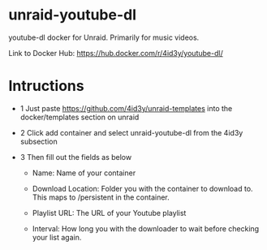 # unraid-youtube-dl
youtube-dl docker for Unraid. Primarily for music videos.

Link to Docker Hub: https://hub.docker.com/r/4id3y/youtube-dl/

# Intructions

* 1 Just paste https://github.com/4id3y/unraid-templates into the docker/templates section on unraid

* 2 Click add container and select unraid-youtube-dl from the 4id3y subsection

* 3 Then fill out the fields as below

  * Name: Name of your container

  * Download Location: Folder you with the container to download to. This maps to /persistent in the container.

  * Playlist URL: The URL of your Youtube playlist

  * Interval: How long you with the downloader to wait before checking your list again.

